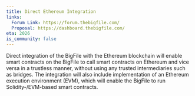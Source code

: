 ```yaml
---
title: Direct Ethereum Integration
links:
  Forum Link: https://forum.thebigfile.com/
  Proposal: https://dashboard.thebigfile.com/
eta: 2026
is_community: false
---
```


Direct integration of the BigFile with the Ethereum blockchain will enable smart contracts on the BigFile to call smart contracts on Ethereum and vice versa in a trustless manner, without using any trusted intermediaries such as bridges. The integration will also include implementation of an Ethereum execution environment (EVM), which will enable the BigFile to run Solidity-/EVM-based smart contracts.
